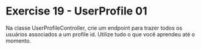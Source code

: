# Exercise 19 - UserProfile 01

Na classe UserProfileController, crie um endpoint para trazer todos os usuários associados a um profile id.
Utilize tudo o que você aprendeu até o momento.